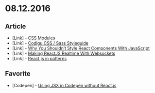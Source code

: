 # 08.12.2016

## Article

- \[Link\] - [CSS Modules](http://glenmaddern.com/articles/css-modules)
- \[Link\] - [Codigu CSS / Sass Styleguide](https://medium.com/@codiguco/codigu-css-sass-styleguide-c7229429d8bf#.ab1iafl9m)
- \[Link\] - [Why You Shouldn’t Style React Components With JavaScript](http://jamesknelson.com/why-you-shouldnt-style-with-javascript/)
- \[Link\] - [Making ReactJS Realtime With Websockets](https://blog.pusher.com/making-reactjs-realtime-with-websockets/)
- \[Link\] - [React.js in patterns](http://krasimirtsonev.com/blog/article/react-js-in-design-patterns)


## Favorite

- \[Codepen\] - [Using JSX in Codepen without React.js](http://codepen.io/pixelass/pen/akPrqW)
